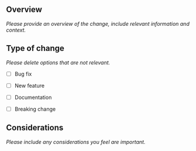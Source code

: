## Overview

<!-- type=rule rule=requiredSection -->

_Please provide an overview of the change, include relevant information and context._

## Type of change
<!-- type=rule rule=requiredSection -->
<!-- type=rule rule=checkOnlyOne -->

_Please delete options that are not relevant._
- [ ] Bug fix
- [ ] New feature
- [ ] Documentation
- [ ] Breaking change


## Considerations
_Please include any considerations you feel are important._
